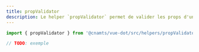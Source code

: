 ```yaml
---
title: propValidator
description: Le helper `propValidator` permet de valider les props d'un composant.
---
```


<doc-tabs>

<doc-tab-item label="Utilisation">

```ts
import { propValidator } from '@cnamts/vue-dot/src/helpers/propValidator';

// TODO: exemple
```

</doc-tab-item>

<doc-tab-item label="API">
<doc-api name="helpers/prop-validator"></doc-api>
</doc-tab-item>

</doc-tabs>
